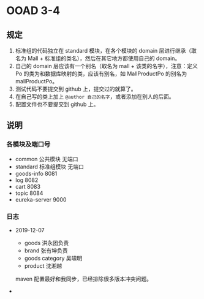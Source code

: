 # OOAD 3-4

## 规定

1. 标准组的代码独立在 standard 模块，在各个模块的 domain 层进行继承（取名为 Mall + 标准组的类名），然后在其它地方都使用自己的 domain。
2. 自己的 domain 层应该有一个别名（取名为 mall + 该类的名字），注意：定义 Po 的类为和数据库映射的类，应该有别名，如 MallProductPo 的别名为 mallProductPo。
3. 测试代码不要提交到 github 上，提交过的就算了。
4. 在自己写的类上加上 `@author 自己的名字`，或者添加在别人的后面。
5. 配置文件也不要提交到 github 上。

## 说明

### 各模块及端口号

- common 公共模块 无端口
- standard 标准组模块 无端口
- goods-info 8081
- log 8082
- cart 8083
- topic 8084
- eureka-server 9000

### 日志

- 2019-12-07
    
    - goods 洪永团负责
    - brand 张有坤负责
    - goods category 吴啸明
    - product 沈湘越
    
    maven 配置最好和我同步，已经排除很多版本冲突问题。
- 